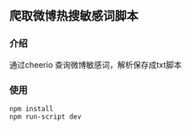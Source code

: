## 爬取微博热搜敏感词脚本
### 介绍
通过cheerio 查询微博敏感词，解析保存成txt脚本
### 使用

`````
npm install
npm run-script dev
`````
